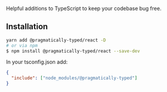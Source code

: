 Helpful additions to TypeScript to keep your codebase bug free.

## Installation

```bash
yarn add @pragmatically-typed/react -D
# or via npm
$ npm install @pragmatically-typed/react --save-dev
```

In your tsconfig.json add:

```json
{
  "include": ["node_modules/@pragmatically-typed"]
}
```
